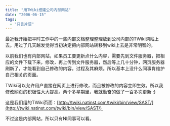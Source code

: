 ```yaml
---
title: "用TWiki搭建公司内部网站"
date: "2006-06-15"
tags: 
  - "只言片语"
---
```


最近我开始把平时工作中的一些内部文档整理整理放到公司内部的TWiki网站上去。用过了几天越发觉得当初决定把内部网站转移到wiki上去是非常明智的。

以前我们也有内部网站，如果员工要更新点什么内容，需要先到文件服务器，把相应的文件下载下来，修改，再上传到文件服务器，然后等上几十分钟，网页服务器刷新了，才能看到自己修改的内容。过程及其麻烦。所以基本上没什么同事肯维护自己相关的页面。

TWiki可以允许用户直接在网页上进行修改，而且被修改的内容立即生效。所以我修改网页的积极性大大提高。两个多星期里，我就勤奋的做了一百多次更新 :)

这是我们组的TWiki页面：[http://twiki.natinst.com/twiki/bin/view/SAST/](http://twiki.natinst.com/twiki/bin/view/SAST/) 

不过这是内部网站，所以只有NI同事可以看。

